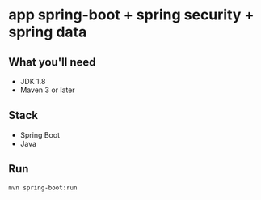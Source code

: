 # app spring-boot + spring security + spring data

## What you'll need
- JDK 1.8
- Maven 3 or later

## Stack
- Spring Boot
- Java

## Run
`mvn spring-boot:run`
